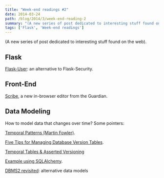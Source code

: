 ```yaml
---
title: "Week-end readings #2"
date: 2014-03-24
path: /blog/2014/3/week-end-reading-2
summary: "(A new series of post dedicated to interesting stuff found on the web)."
tags: ['Flask', 'Week-end readings']
---
```


(A new series of post dedicated to interesting stuff found on the web).

## Flask 

[Flask-User](https://github.com/lingthio/Flask-User): an alternative to Flask-Security.

## Front-End

[Scribe](https://github.com/guardian/scribe), a new in-browser editor from the Guardian.

## Data Modeling

How to model data that changes over time? Some pointers:

[Temporal Patterns (Martin Fowler)](http://martinfowler.com/eaaDev/timeNarrative.html).

[Five Tips for Managing Database Version Tables](http://esj.com/articles/2011/03/01/five-tips-managing-version-tables.aspx).

[Temporal Tables & Asserted Versioning](http://www.assertedversioning.com/TemporalTables.asp)

[Example using SQLAlchemy](https://bitbucket.org/zzzeek/sqlalchemy/wiki/UsageRecipes/GlobalFilter).

[DBMS2 revisited](http://www.dbms2.com/2014/03/23/dbms2-revisited/): alternative data models
